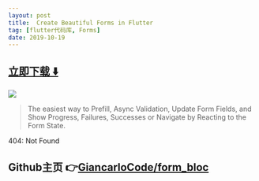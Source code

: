 ```yaml
---
layout: post
title:  Create Beautiful Forms in Flutter
tag: [flutter代码库, Forms]
date: 2019-10-19
---
```


 


## [立即下载 ️⬇️ ](https://codeload.github.com/GiancarloCode/form_bloc/zip/master) 


 
![](https://flutterawesome.com/content/images/2019/10/flutter_form_bloc.jpg)
 
>
> The easiest way to Prefill, Async Validation, Update Form Fields, and Show Progress, Failures, Successes or Navigate by Reacting to the Form State.
>

 
404: Not Found

## Github主页 👉[GiancarloCode/form_bloc](http://github.com/GiancarloCode/form_bloc)